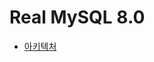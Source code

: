 # Real MySQL 8.0

- [아키텍처](https://github.com/iiaii/real-mysql-study/tree/main/%EC%B5%9C%EC%A0%95%ED%97%8C/%EC%95%84%ED%82%A4%ED%85%8D%EC%B2%98#%EC%95%84%ED%82%A4%ED%85%8D%EC%B2%98)
